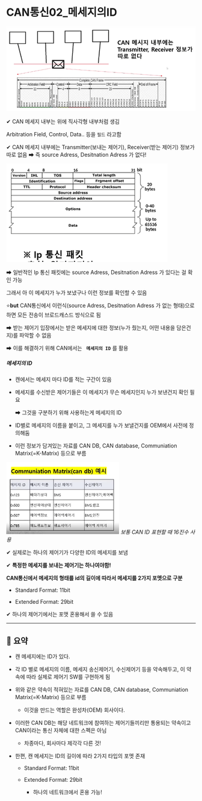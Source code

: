 # CAN통신02_메세지의ID

<img src="CAN통신02_메세지의ID/2023-03-07-17-11-57-image.png" title="" alt="" data-align="center">

✔ CAN 메세지 내부는 위에 직사각형 내부처럼 생김

Arbitration Field, Control, Data.. 등을 `필드` 라고함

✔ CAN 메세지 내부에는 Transmitter(보내는 제어기), Receiver(받는 제어기) 정보가 따로 없음 ➡ 즉 source Adress, Desitnation Adress 가 없다!

![](CAN통신02_메세지의ID/2023-03-07-17-15-37-image.png)

➡ 일반적인 Ip 통신 패킷에는 source Adress, Desitnation Adress 가 있다는 걸 확인 가능

그래서 아 이 메세지가 누가 보냈구나 이런 정보를 확인할 수 있음

⭐**but** CAN통신에서 이런식(source Adress, Desitnation Adress 가 없는 형태)으로 하면 모든 전송이 브로드캐스드 방식으로 됨 

➡ 받는 제어기 입장에서는 받은 메세지에 대한 정보(누가 줬는지, 어떤 내용을 담은건지)를 파악할 수 없음

➡ 이를 해결하기 위해 CAN에서는 **` 메세지의 ID`** 를 활용

##### 메세지의 ID

- 캔에서는 메세지 마다 ID를 적는 구간이 있음

- 메세지를 수신받은 제어기들은 이 메세지가 무슨 메세지인지 누가 보낸건지 확인 필요
  
  ➡ 그것을 구분하기 위해 사용하는게 메세지의 ID

- ID별로 메세지의 이름을 붙이고, 그 메세지를 누가 보낼건지를 OEM에서 사전에 정의해둠

- 이런 정보가 담겨있는 자료를 CAN DB, CAN database, Communiation Matrix(=K-Matrix) 등으로 부름

![](CAN통신02_메세지의ID/2023-03-07-17-26-58-image.png) *보통 CAN ID 표현할 때 16진수 사용*

✔ 실제로는 하나의 제어기가 다양한 ID의 메세지를 보냄

✔ **특정한 메세지를 보내는 제어기는 하나여야함!**

**CAN통신에서 메세지의 형태를 id의 길이에 따라서 메세지를 2가지 포멧으로 구분**

- Standard Format: 11bit

- Extended Format: 29bit

✔ 하나의 제어기에서는 포맷 혼용해서 쓸 수 있음



---

## 🔗 요약

- 캔 메세지에는 ID가 있다.

- 각 ID 별로 메세지의 이름, 메세지 송신제어기, 수신제어기 등을 약속해두고, 이 약속에 따라 실제로 제어기 SW를 구현하게 됨

- 위와 같은 약속이 적혀있는 자료를 CAN DB, CAN database, Communiation Matrix(=K-Matrix) 등으로 부름
  
  - 이것을 만드는 역할은 완성차(OEM) 회사이다.

- 이러한 CAN DB는 해당 네트워크에 참여하는 제어기들끼리만 통용되는 약속이고 CAN이라는 통신 자체에 대한 스펙은 아님
  
  - 차종마다, 회사마다 제각각 다른 것!

- 한편, 캔 메세지는 ID의 길이에 따라 2가지 타입의 포멧 존재
  
  - Standard Format: 11bit
  
  - Extended Format: 29bit
    
    - 하나의 네트워크에서 혼용 가능!






